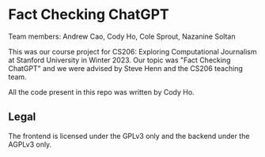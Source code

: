 # Fact Checking ChatGPT

Team members: Andrew Cao, Cody Ho, Cole Sprout, Nazanine Soltan

This was our course project for CS206: Exploring Computational Journalism at Stanford University in
Winter 2023.  Our topic was "Fact Checking ChatGPT" and we were advised by Steve Henn and the CS206
teaching team.

All the code present in this repo was written by Cody Ho.

## Legal

The frontend is licensed under the GPLv3 only and the backend under the AGPLv3 only.
